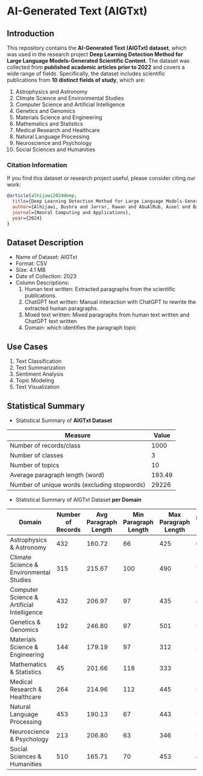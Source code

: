 # AI-Generated Text (AIGTxt)

## Introduction
This repository contains the **AI-Generated Text (AIGTxt) dataset**, which was used in the research project **Deep Learning Detection Method for Large Language Models-Generated Scientific Content**. The dataset was collected from **published academic articles prior to 2022** and covers a wide range of fields. Specifically, the dataset includes scientific publications from **10 distinct fields of study**, which are:
1. Astrophysics and Astronomy
2. Climate Science and Environmental Studies
3. Computer Science and Artificial Intelligence
4. Genetics and Genomics
5. Materials Science and Engineering
6. Mathematics and Statistics
7. Medical Research and Healthcare
8. Natural Language Processing
9. Neuroscience and Psychology
10. Social Sciences and Humanities
    
### Citation Information
If you find this dataset or research project useful, please consider citing our work:
```bibtex
@article{alhijawi2024deep,
  title={Deep Learning Detection Method for Large Language Models-Generated Scientific Content},
  author={Alhijawi, Bushra and Jarrar, Rawan and AbuAlRub, Aseel and Bader, Arwa},
  journal={Neural Computing and Applications},
  year={2024}
}
```

## Dataset Description
* Name of Dataset: AIGTxt
* Format: CSV
* Size: 4.1 MB
* Date of Collection: 2023
* Column Descriptions:
  1. Human text written: Extracted paragraphs from the scientific publications.
  2. ChatGPT text written: Manual interaction with ChatGPT to rewrite the extracted human paragraphs.
  3. Mixed text written: Mixed paragraphs from human text written and ChatGPT text written 
  4. Domain: which identifies the paragraph topic

## Use Cases
1. Text Classification
2. Text Summarization
3. Sentiment Analysis
4. Topic Modeling
5. Text Visualization

## Statistical Summary
- Statistical Summary of **AIGTxt Dataset**
  
|   Measure                                      |   Value  |
| -----------------------------------------------|----------|
| Number of records/class                        | 1000     |
| Number of classes                              | 3        |
| Number of topics                               | 10       |
| Average paragraph length (word)                | 193.49   |
| Number of unique words (excluding stopwords)   | 29226    |


 
- Statistical Summary of AIGTxt Dataset **per Domain**
  
| Domain                                     |   Number of Records |   Avg Paragraph Length |  Min Paragraph Length  |  Max Paragraph Length   |  Unique Words  |
| -------------------------------------------|------------------|---------------------|---------------------|----------------------|----------------|
| Astrophysics & Astronomy                   | 432              | 160.72              | 66                  | 425                  | 6806           |
| Climate Science & Environmental Studies    | 315              | 215.67              | 100                 | 490                  | 7114           |
| Computer Science & Artificial Intelligence | 432              | 206.97              | 97                  | 435                  | 8310           |
| Genetics & Genomics                        | 192              | 246.80              | 97                  | 501                  | 5190           |
| Materials Science & Engineering            | 144              | 179.19              | 97                  | 312                  | 3021           |
| Mathematics & Statistics                   | 45               | 201.66              | 118                 | 333                  | 1516           |
| Medical Research & Healthcare              | 264              | 214.96              | 112                 | 445                  | 5576           |
| Natural Language Processing                | 453              | 190.13              | 67                  | 443                  | 7131           |
| Neuroscience & Psychology                  | 213              | 206.80              | 63                  | 346                  | 5123           |
| Social Sciences & Humanities               | 510              | 165.71              | 70                  | 453                  | 8908           |




